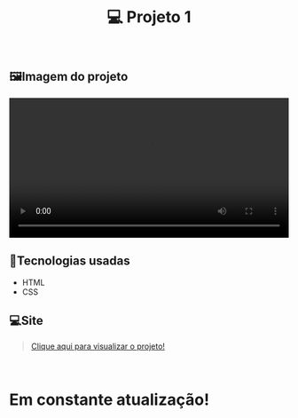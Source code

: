 <h1 align="center"> 💻 Projeto 1 </h1>
<br>

## 🖼️Imagem do projeto

<p align="center">
  <video alt="Preview_Projeto-1" src="Demonstração do projeto.mp4" width="100%">
</p>

## 🔧Tecnologias usadas

- HTML
- CSS

## 💻Site

> [Clique aqui para visualizar o projeto!](x)
<br>
<h1> Em constante atualização! </h1>
